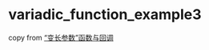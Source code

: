 # variadic_function_example3

copy from [“变长参数”函数与回调](https://zjp-cn.github.io/rust-note/dcl/variadic.html)
